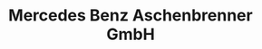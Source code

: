 ---
title: "Mercedes Benz Aschenbrenner GmbH"
url: /baunatal/mercedes-benz-aschenbrenner-gmbh/
shop: Autohaus
---